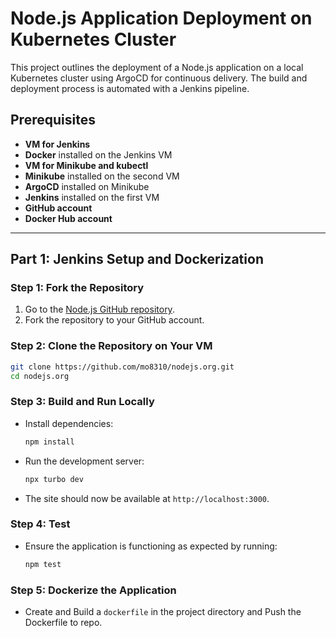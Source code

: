 
# Node.js Application Deployment on Kubernetes Cluster

This project outlines the deployment of a Node.js application on a local Kubernetes cluster using ArgoCD for continuous delivery. The build and deployment process is automated with a Jenkins pipeline. 

## Prerequisites

- **VM for Jenkins**
- **Docker** installed on the Jenkins VM
- **VM for Minikube and kubectl**
- **Minikube** installed on the second VM
- **ArgoCD** installed on Minikube
- **Jenkins** installed on the first VM
- **GitHub account**
- **Docker Hub account**

---

## Part 1: Jenkins Setup and Dockerization

### Step 1: Fork the Repository
1. Go to the [Node.js GitHub repository](https://github.com/nodejs/nodejs.org.git).
2. Fork the repository to your GitHub account.

### Step 2: Clone the Repository on Your VM
```bash
git clone https://github.com/mo8310/nodejs.org.git
cd nodejs.org
```
### Step 3: Build and Run Locally
   - Install dependencies:
     ```bash
     npm install
     ```
   - Run the development server:
     ```bash
     npx turbo dev
     ```
   - The site should now be available at `http://localhost:3000`.
### Step 4: Test
   - Ensure the application is functioning as expected by running:
     ```bash
     npm test
     ```
### Step 5: Dockerize the Application
  - Create and Build a `dockerfile` in the project directory and Push the Dockerfile to repo.
